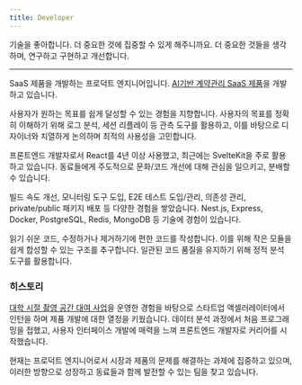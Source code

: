 ```yaml
---
title: Developer
---
```


기술을 좋아합니다. 더 중요한 것에 집중할 수 있게 해주니까요. 더 중요한 것들을 생각하며, 연구하고 구현하고 개선합니다.

---

SaaS 제품을 개발하는 프로덕트 엔지니어입니다. [AI기반 계약관리 SaaS 제품](https://bhsn.ai)을 개발하고 있습니다.

사용자가 원하는 목표를 쉽게 달성할 수 있는 경험을 지향합니다. 사용자의 목표를 정확히 이해하기 위해 로그 분석, 세션 리플레이 등 관측 도구를 활용하고, 이를 바탕으로 디자이너와 치열하게 논의하며 최적의 사용성을 고민합니다.

프론트엔드 개발자로서 React를 4년 이상 사용했고, 최근에는 SvelteKit을 주로 활용하고 있습니다. 동료들에게 주도적으로 문화/코드 개선에 대해 관심을 일으키고, 분배할 수 있습니다.

빌드 속도 개선, 모니터링 도구 도입, E2E 테스트 도입/관리, 의존성 관리, private/public 패키지 배포 등 다양한 경험을 쌓았습니다. Nest.js, Express, Docker, PostgreSQL, Redis, MongoDB 등 기술에 경험이 있습니다.

읽기 쉬운 코드, 수정하거나 제거하기에 편한 코드를 작성합니다. 이를 위해 작은 모듈을 쉽게 합성할 수 있는 구조를 추구합니다. 일관된 코드 품질을 유지하기 위해 정적 분석 도구를 활용합니다.

### 히스토리

[대학 시절 촬영 공간 대여 사업](https://baek.co)을 운영한 경험을 바탕으로 스타트업 액셀러레이터에서 인턴을 하며 제품 개발에 대한 열정을 키웠습니다. 데이터 분석 과정에서 처음 프로그래밍을 접했고, 사용자 인터페이스 개발에 매력을 느껴 프론트엔드 개발자로 커리어를 시작했습니다.

현재는 프로덕트 엔지니어로서 시장과 제품의 문제를 해결하는 과제에 집중하고 있으며, 이러한 방향으로 성장하고 동료들과 함께 발전할 수 있는 팀을 찾고 있습니다.
